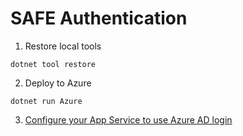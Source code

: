 # SAFE Authentication

1. Restore local tools

```shell
dotnet tool restore
```

2. Deploy to Azure

```shell
dotnet run Azure
```

3. [Configure your App Service to use Azure AD login](https://docs.microsoft.com/en-gb/azure/app-service/configure-authentication-provider-aad#--option-1-create-a-new-app-registration-automatically)

